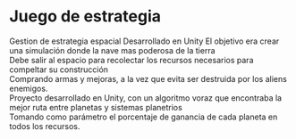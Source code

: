 # Juego de estrategia
Gestion de estrategia espacial Desarrollado en Unity
El objetivo era crear una simulación donde la nave mas poderosa de la tierra<br>
Debe salir al espacio para recolectar los recursos necesarios para compeltar su construcción<br>
Comprando armas y mejoras, a la vez que evita ser destruida por los aliens enemigos.<br>
Proyecto desarrollado en Unity, con un algoritmo voraz que encontraba la mejor ruta entre planetas y sistemas planetrios<br>
Tomando como parámetro el porcentaje de ganancia de cada planeta en todos los recursos.

